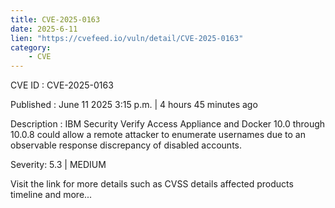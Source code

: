 ```yaml
---
title: CVE-2025-0163
date: 2025-6-11
lien: "https://cvefeed.io/vuln/detail/CVE-2025-0163"
category:
    - CVE
---
```


CVE ID : CVE-2025-0163

Published :  June 11
2025
3:15 p.m. | 4 hours
45 minutes ago

Description : IBM Security Verify Access Appliance and Docker 10.0 through 10.0.8 could allow a remote attacker to enumerate usernames due to an observable response discrepancy of disabled accounts.

Severity: 5.3 | MEDIUM

Visit the link for more details
such as CVSS details
affected products
timeline
and more...
